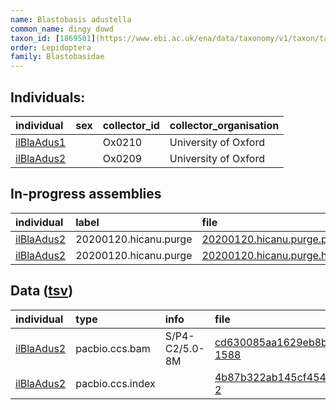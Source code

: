 ```yaml
---
name: Blastobasis adustella
common_name: dingy dowd
taxon_id: [1869501](https://www.ebi.ac.uk/ena/data/taxonomy/v1/taxon/tax-id/1869501)
order: Lepidoptera
family: Blastobasidae
---
```


## Individuals:

| individual | sex | collector_id | collector_organisation |
| :--------- | :-: | :----------- | :--------------------- |
| [ilBlaAdus1](ilBlaAdus1.md) |  | Ox0210 | University of Oxford |
| [ilBlaAdus2](ilBlaAdus2.md) |  | Ox0209 | University of Oxford |

## In-progress assemblies

| individual | label | file |
| :--------- | :---- | :--- |
| [ilBlaAdus2](ilBlaAdus2.md) | 20200120.hicanu.purge | [20200120.hicanu.purge.prim.fasta.gz](https://darwin.cog.sanger.ac.uk/insects/Blastobasis_adustella/ilBlaAdus2/assemblies/working/20200120.hicanu.purge/20200120.hicanu.purge.prim.fasta.gz) |
| [ilBlaAdus2](ilBlaAdus2.md) | 20200120.hicanu.purge | [20200120.hicanu.purge.htig.fasta.gz](https://darwin.cog.sanger.ac.uk/insects/Blastobasis_adustella/ilBlaAdus2/assemblies/working/20200120.hicanu.purge/20200120.hicanu.purge.htig.fasta.gz) |

## Data ([tsv](Blastobasis_adustella_data.tsv))

| individual | type | info | file |
| :--------- | :--- | :--- | :--- |
| [ilBlaAdus2](ilBlaAdus2.md) | pacbio.ccs.bam | S/P4-C2/5.0-8M | [cd630085aa1629eb8bdc8c0af81e1fc2-1588](https://darwin.cog.sanger.ac.uk/insects/Blastobasis_adustella/ilBlaAdus2/genomic_data/pacbio/m64089_191122_131021.bc1016_BAK8B_OA--bc1016_BAK8B_OA.ccs.bam) |
| [ilBlaAdus2](ilBlaAdus2.md) | pacbio.ccs.index |  | [4b87b322ab145cf4544ce05f8b49b85f-2](https://darwin.cog.sanger.ac.uk/insects/Blastobasis_adustella/ilBlaAdus2/genomic_data/pacbio/m64089_191122_131021.bc1016_BAK8B_OA--bc1016_BAK8B_OA.ccs.bam.pbi) |
